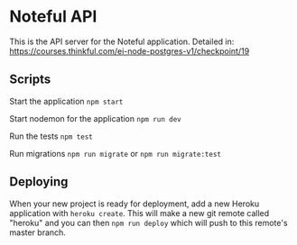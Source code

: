 # Noteful API

This is the API server for the Noteful application.
Detailed in: https://courses.thinkful.com/ei-node-postgres-v1/checkpoint/19


## Scripts

Start the application `npm start`

Start nodemon for the application `npm run dev`

Run the tests `npm test`

Run migrations `npm run migrate` or `npm run migrate:test`


## Deploying

When your new project is ready for deployment, add a new Heroku application with `heroku create`. This will make a new git remote called "heroku" and you can then `npm run deploy` which will push to this remote's master branch.